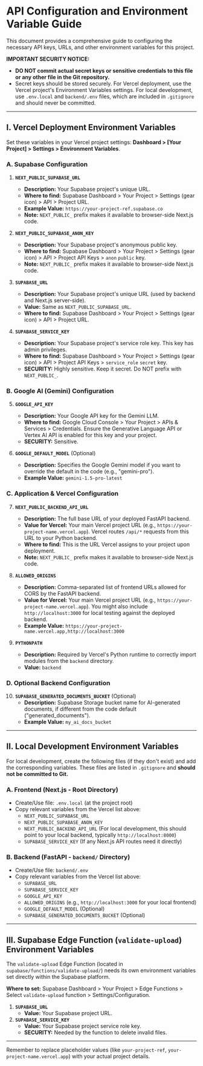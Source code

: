 # API Configuration and Environment Variable Guide

This document provides a comprehensive guide to configuring the necessary API keys, URLs, and other environment variables for this project.

**IMPORTANT SECURITY NOTICE:**
- **DO NOT commit actual secret keys or sensitive credentials to this file or any other file in the Git repository.**
- Secret keys should be stored securely. For Vercel deployment, use the Vercel project's Environment Variables settings. For local development, use `.env.local` and `backend/.env` files, which are included in `.gitignore` and should never be committed.

---

## I. Vercel Deployment Environment Variables

Set these variables in your Vercel project settings: **Dashboard > [Your Project] > Settings > Environment Variables**.

### A. Supabase Configuration

1.  **`NEXT_PUBLIC_SUPABASE_URL`**
    *   **Description:** Your Supabase project's unique URL.
    *   **Where to find:** Supabase Dashboard > Your Project > Settings (gear icon) > API > Project URL.
    *   **Example Value:** `https://your-project-ref.supabase.co`
    *   **Note:** `NEXT_PUBLIC_` prefix makes it available to browser-side Next.js code.

2.  **`NEXT_PUBLIC_SUPABASE_ANON_KEY`**
    *   **Description:** Your Supabase project's anonymous public key.
    *   **Where to find:** Supabase Dashboard > Your Project > Settings (gear icon) > API > Project API Keys > `anon` `public` key.
    *   **Note:** `NEXT_PUBLIC_` prefix makes it available to browser-side Next.js code.

3.  **`SUPABASE_URL`**
    *   **Description:** Your Supabase project's unique URL (used by backend and Next.js server-side).
    *   **Value:** Same as `NEXT_PUBLIC_SUPABASE_URL`.
    *   **Where to find:** Supabase Dashboard > Your Project > Settings (gear icon) > API > Project URL.

4.  **`SUPABASE_SERVICE_KEY`**
    *   **Description:** Your Supabase project's service role key. This key has admin privileges.
    *   **Where to find:** Supabase Dashboard > Your Project > Settings (gear icon) > API > Project API Keys > `service_role` `secret` key.
    *   **SECURITY:** Highly sensitive. Keep it secret. Do NOT prefix with `NEXT_PUBLIC_`.

### B. Google AI (Gemini) Configuration

5.  **`GOOGLE_API_KEY`**
    *   **Description:** Your Google API key for the Gemini LLM.
    *   **Where to find:** Google Cloud Console > Your Project > APIs & Services > Credentials. Ensure the Generative Language API or Vertex AI API is enabled for this key and your project.
    *   **SECURITY:** Sensitive.

6.  **`GOOGLE_DEFAULT_MODEL`** (Optional)
    *   **Description:** Specifies the Google Gemini model if you want to override the default in the code (e.g., "gemini-pro").
    *   **Example Value:** `gemini-1.5-pro-latest`

### C. Application & Vercel Configuration

7.  **`NEXT_PUBLIC_BACKEND_API_URL`**
    *   **Description:** The full base URL of your deployed FastAPI backend.
    *   **Value for Vercel:** Your main Vercel project URL (e.g., `https://your-project-name.vercel.app`). Vercel routes `/api/*` requests from this URL to your Python backend.
    *   **Where to find:** This is the URL Vercel assigns to your project upon deployment.
    *   **Note:** `NEXT_PUBLIC_` prefix makes it available to browser-side Next.js code.

8.  **`ALLOWED_ORIGINS`**
    *   **Description:** Comma-separated list of frontend URLs allowed for CORS by the FastAPI backend.
    *   **Value for Vercel:** Your main Vercel project URL (e.g., `https://your-project-name.vercel.app`). You might also include `http://localhost:3000` for local testing against the deployed backend.
    *   **Example Value:** `https://your-project-name.vercel.app,http://localhost:3000`

9.  **`PYTHONPATH`**
    *   **Description:** Required by Vercel's Python runtime to correctly import modules from the `backend` directory.
    *   **Value:** `backend`

### D. Optional Backend Configuration

10. **`SUPABASE_GENERATED_DOCUMENTS_BUCKET`** (Optional)
    *   **Description:** Supabase Storage bucket name for AI-generated documents, if different from the code default ("generated_documents").
    *   **Example Value:** `my_ai_docs_bucket`

---

## II. Local Development Environment Variables

For local development, create the following files (if they don't exist) and add the corresponding variables. These files are listed in `.gitignore` and **should not be committed to Git.**

### A. Frontend (Next.js - Root Directory)

*   Create/Use file: `.env.local` (at the project root)
*   Copy relevant variables from the Vercel list above:
    *   `NEXT_PUBLIC_SUPABASE_URL`
    *   `NEXT_PUBLIC_SUPABASE_ANON_KEY`
    *   `NEXT_PUBLIC_BACKEND_API_URL` (For local development, this should point to your local backend, typically `http://localhost:8000`)
    *   `SUPABASE_SERVICE_KEY` (If any Next.js API routes need it directly)

### B. Backend (FastAPI - `backend/` Directory)

*   Create/Use file: `backend/.env`
*   Copy relevant variables from the Vercel list above:
    *   `SUPABASE_URL`
    *   `SUPABASE_SERVICE_KEY`
    *   `GOOGLE_API_KEY`
    *   `ALLOWED_ORIGINS` (e.g., `http://localhost:3000` for your local frontend)
    *   `GOOGLE_DEFAULT_MODEL` (Optional)
    *   `SUPABASE_GENERATED_DOCUMENTS_BUCKET` (Optional)

---

## III. Supabase Edge Function (`validate-upload`) Environment Variables

The `validate-upload` Edge Function (located in `supabase/functions/validate-upload/`) needs its own environment variables set directly within the Supabase platform.

**Where to set:** Supabase Dashboard > Your Project > Edge Functions > Select `validate-upload` function > Settings/Configuration.

1.  **`SUPABASE_URL`**
    *   **Value:** Your Supabase project URL.
2.  **`SUPABASE_SERVICE_KEY`**
    *   **Value:** Your Supabase project service role key.
    *   **SECURITY:** Needed by the function to delete invalid files.

---

Remember to replace placeholder values (like `your-project-ref`, `your-project-name.vercel.app`) with your actual project details.
